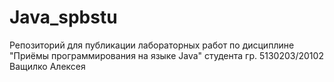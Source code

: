 # Java_spbstu
Репозиторий 
для публикации лабораторных работ 
по дисциплине "Приёмы программирования на языке Java" 
студента гр. 5130203/20102 Ващилко Алексея
